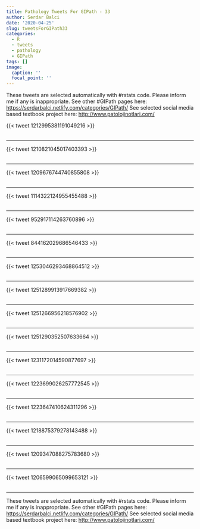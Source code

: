 ```yaml
---
title: Pathology Tweets For GIPath - 33
author: Serdar Balci
date: '2020-04-25'
slug: tweetsForGIPath33
categories:
  - R
  - tweets
  - pathology
  - GIPath
tags: []
image:
  caption: ''
  focal_point: ''
---
```



These tweets are selected automatically with #rstats code. Please inform me if any is inappropriate.
See other #GIPath pages here: https://serdarbalci.netlify.com/categories/GIPath/ 
See selected social media based textbook project here: http://www.patolojinotlari.com/

{{< tweet 1212995381191049216 >}}
<br>
<br>
<hr>
{{< tweet 1210821045017403393 >}}
<br>
<br>
<hr>
{{< tweet 1209676744740855808 >}}
<br>
<br>
<hr>
{{< tweet 1114322124955455488 >}}
<br>
<br>
<hr>
{{< tweet 952917114263760896 >}}
<br>
<br>
<hr>
{{< tweet 844162029686546433 >}}
<br>
<br>
<hr>
{{< tweet 1253046293468864512 >}}
<br>
<br>
<hr>
{{< tweet 1251289913917669382 >}}
<br>
<br>
<hr>
{{< tweet 1251266956218576902 >}}
<br>
<br>
<hr>
{{< tweet 1251290352507633664 >}}
<br>
<br>
<hr>
{{< tweet 1231172014590877697 >}}
<br>
<br>
<hr>
{{< tweet 1223699026257772545 >}}
<br>
<br>
<hr>
{{< tweet 1223647410624311296 >}}
<br>
<br>
<hr>
{{< tweet 1218875379278143488 >}}
<br>
<br>
<hr>
{{< tweet 1209347088275783680 >}}
<br>
<br>
<hr>
{{< tweet 1206599065099653121 >}}
<br>
<br>
<hr>


These tweets are selected automatically with #rstats code. Please inform me if any is inappropriate.
See other #GIPath pages here: https://serdarbalci.netlify.com/categories/GIPath/ 
See selected social media based textbook project here: http://www.patolojinotlari.com/
